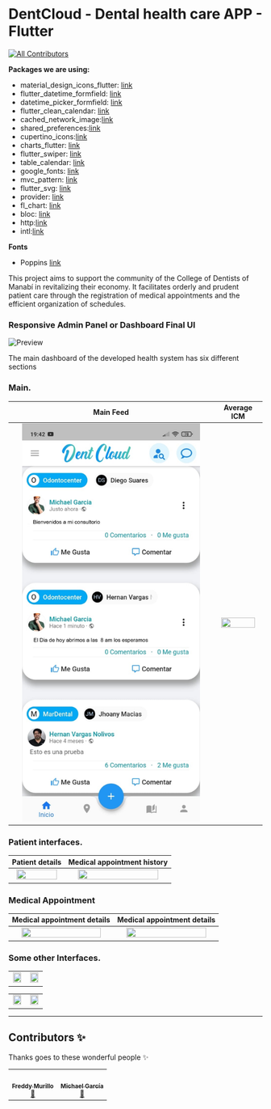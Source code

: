 # DentCloud - Dental health care APP - Flutter
<!-- ALL-CONTRIBUTORS-BADGE:START - Do not remove or modify this section -->
[![All Contributors](https://img.shields.io/badge/all_contributors-2-orange.svg?style=flat-square)](#contributors-)
<!-- ALL-CONTRIBUTORS-BADGE:END -->

<!-- ## [Live Preview](https://abuanwar072.github.io/Flutter-Responsive-Admin-Panel-or-Dashboard/#/) -->

**Packages we are using:**

- material_design_icons_flutter: [link](https://pub.dev/packages/material_design_icons_flutter)
- flutter_datetime_formfield: [link](https://pub.dev/packages/flutter_datetime_formfield)
- datetime_picker_formfield: [link](https://pub.dev/packages/datetime_picker_formfield_new)
- flutter_clean_calendar: [link](https://pub.dev/packages/flutter_clean_calendar)
- cached_network_image:[link](https://pub.dev/packages/cached_network_image)
- shared_preferences:[link](https://pub.dev/packages/shared_preferences)
- cupertino_icons:[link](https://pub.dev/packages/cupertino_icons)
- charts_flutter: [link](https://pub.dev/packages/community_charts_flutter)
- flutter_swiper: [link](https://pub.dev/packages/flutter_swiper_view)
- table_calendar: [link](https://pub.dev/packages/table_calendar)
- google_fonts: [link](https://pub.dev/packages/google_fonts)
- mvc_pattern: [link](https://pub.dev/packages/mvc_pattern)
- flutter_svg: [link](https://pub.dev/packages/flutter_svg)
- provider: [link](https://pub.dev/packages/provider)
- fl_chart: [link](https://pub.dev/packages/fl_chart)
- bloc: [link](https://pub.dev/packages/bloc)
- http:[link](https://pub.dev/packages/http)
- intl:[link](https://pub.dev/packages/intl)

**Fonts**

- Poppins [link](https://fonts.google.com/specimen/Poppins)

<!-- ## [Watch it on YouTube](https://youtu.be/_uOgXpEHNbc) -->

This project aims to support the community of the College of Dentists of Manabí in revitalizing their economy. It facilitates orderly and prudent patient care through the registration of medical appointments and the efficient organization of schedules.

### Responsive Admin Panel or Dashboard Final UI

![Preview](/imgFolio/main.png)

The main dashboard of the developed health system has six different sections 

### Main.

|                               Main Feed                               |                                   Average ICM                                  |
|:------------------------------------------------------------------------------:|:------------------------------------------------------------------------------:|
|  <img src="/imgFolio/publicaciones.jpeg" style="height: 50%; width:90%;"/>  |  <img src="/imgFolio/ICM%20Promedio%20de%20facultad.png" style="height: 50%; width:90%;"/>  |

### Patient interfaces.

|                              Patient details                             |                               Medical appointment history                               |
|:----------------------------------------------------------------------------:|:----------------------------------------------------------------------------:|
| <img src="/imgFolio/detalles de datos de usuario.png" style="height: 50%; width:90%;"/> | <img src="/imgFolio/Historial de consultas medicas general.png" style="height: 90%; width:90%;"/> |

### Medical Appointment

|                              Medical appointment details                              |                               Medical appointment details                               |
|:----------------------------------------------------------------------------:|:----------------------------------------------------------------------------:|
| <img src="/imgFolio/detalles e consulta.png" style="height: 50%; width:90%;"/> | <img src="/imgFolio/detalles de consultas a fondo.png" style="height: 50%; width:90%;"/> |

### Some other Interfaces.

|                                                            |                                                              |
|:----------------------------------------------------------------------------:|:----------------------------------------------------------------------------:|
| <img src="/imgFolio/Escuelas de facultad.png" style="height: 50%; width:90%;"/> |  <img src="/imgFolio/carreras de escuela.png" style="height: 50%; width:90%;"/>  |

<!-- --- -->
|                                                           |                                                              |
|:----------------------------------------------------------------------------:|:----------------------------------------------------------------------------:|
| <img src="/imgFolio/graficos de escuela.png" style="height: 50%; width:90%;"/> | <img src="/imgFolio/hipertension.png" style="height: 50%; width:90%;"/> |

---

<!-- ![](/ui.png) -->

## Contributors ✨

Thanks goes to these wonderful people ✨

<!-- ALL-CONTRIBUTORS-LIST:START - Do not remove or modify this section -->
<!-- prettier-ignore-start -->
<!-- markdownlint-disable -->
<table>
  <tr>
    <td align="center"><a href="https://github.com/FreddyMurillo23"><img src="https://avatars.githubusercontent.com/u/71042478?v=4" width="100px;" alt=""/><br /><sub><b>Freddy Murillo</b></sub></a><br /><a href="https://github.com/FreddyMurillo23" title="Bug reports">🐛</a></td>
    <td align="center"><a href="https://github.com/mgarcia404">
    <img src="https://avatars.githubusercontent.com/u/71103640?v=4" width="100px;" alt=""/>
    <br /><sub><b>Michael García</b></sub></a><br /><a href="https://github.com/mgarcia404" title="Bug reports">🐛</a>
    </td>
  </tr>
</table>

<!-- markdownlint-restore -->
<!-- prettier-ignore-end -->

<!-- ALL-CONTRIBUTORS-LIST:END -->
<!-- 
This project follows the [all-contributors](https://github.com/all-contributors/all-contributors) specification. Contributions of any kind welcome! -->